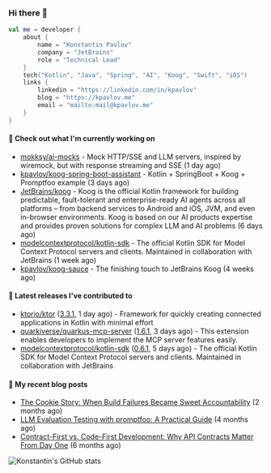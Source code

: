 
### Hi there 👋

```kotlin
val me = developer {
    about {
        name = "Konstantin Pavlov"
        company = "JetBrains"
        role = "Technical Lead"
    }
    tech("Kotlin", "Java", "Spring", "AI", "Koog", "Swift", "iOS")
    links {
        linkedin = "https://linkedin.com/in/kpavlov"
        blog = "https://kpavlov.me"
        email = "mailto:mail@kpavlov.me"
    }
}
```

#### 👷 Check out what I'm currently working on

- [mokksy/ai-mocks](https://github.com/mokksy/ai-mocks) - Mock HTTP/SSE and LLM servers, inspired by wiremock, but with response streaming and SSE (1 day ago)
- [kpavlov/koog-spring-boot-assistant](https://github.com/kpavlov/koog-spring-boot-assistant) - Kotlin &#43; SpringBoot &#43; Koog &#43; Promptfoo example (3 days ago)
- [JetBrains/koog](https://github.com/JetBrains/koog) - Koog is the official Kotlin framework for building predictable, fault-tolerant and enterprise-ready AI agents across all platforms – from backend services to Android and iOS, JVM, and even in-browser environments. Koog is based on our AI products expertise and provides proven solutions for complex LLM and AI problems (6 days ago)
- [modelcontextprotocol/kotlin-sdk](https://github.com/modelcontextprotocol/kotlin-sdk) - The official Kotlin SDK for Model Context Protocol servers and clients. Maintained in collaboration with JetBrains (1 week ago)
- [kpavlov/koog-sauce](https://github.com/kpavlov/koog-sauce) - The finishing touch to JetBrains Koog (4 weeks ago)

#### 🔭 Latest releases I've contributed to

- [ktorio/ktor](https://github.com/ktorio/ktor) ([3.3.1](https://github.com/ktorio/ktor/releases/tag/3.3.1), 1 day ago) - Framework for quickly creating connected applications in Kotlin with minimal effort
- [quarkiverse/quarkus-mcp-server](https://github.com/quarkiverse/quarkus-mcp-server) ([1.6.1](https://github.com/quarkiverse/quarkus-mcp-server/releases/tag/1.6.1), 3 days ago) - This extension enables developers to implement the MCP server features easily.
- [modelcontextprotocol/kotlin-sdk](https://github.com/modelcontextprotocol/kotlin-sdk) ([0.6.1](https://github.com/modelcontextprotocol/kotlin-sdk/releases/tag/0.6.1), 5 days ago) - The official Kotlin SDK for Model Context Protocol servers and clients. Maintained in collaboration with JetBrains

#### 📜 My recent blog posts

- [The Cookie Story: When Build Failures Became Sweet Accountability](https://kpavlov.me/blog/the-cookie-story/) (2 months ago)
- [LLM Evaluation Testing with promptfoo: A Practical Guide](https://kpavlov.me/blog/llm-evaluation-testing-with-promptfoo-a-practical-guide/) (4 months ago)
- [Contract-First vs. Code-First Development: Why API Contracts Matter From Day One](https://kpavlov.me/blog/contract-first-vs-contract-last/) (6 months ago)

![Konstantin's GitHub stats](https://github-readme-stats.vercel.app/api?username=kpavlov&show_icons=true&include_all_commits=true)

